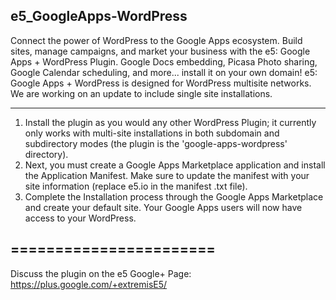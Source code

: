 e5_GoogleApps-WordPress
-----------------------
Connect the power of WordPress to the Google Apps ecosystem. Build sites, manage campaigns, and market your business with the e5: Google Apps + WordPress Plugin. Google Docs embedding, Picasa Photo sharing, Google Calendar scheduling, and more... install it on your own domain! e5: Google Apps + WordPress is designed for WordPress multisite networks. We are working on an update to include single site installations.

-----------------------

1. Install the plugin as you would any other WordPress Plugin; it currently only works with multi-site installations in both subdomain and subdirectory modes (the plugin is the 'google-apps-wordpress' directory).
2. Next, you must create a Google Apps Marketplace application and install the Application Manifest. Make sure to update the manifest with your site information (replace e5.io in the manifest .txt file).
3. Complete the Installation process through the Google Apps Marketplace and create your default site. Your Google Apps users will now have access to your WordPress.

=======================
-----------------------
Discuss the plugin on the e5 Google+ Page: https://plus.google.com/+extremisE5/
